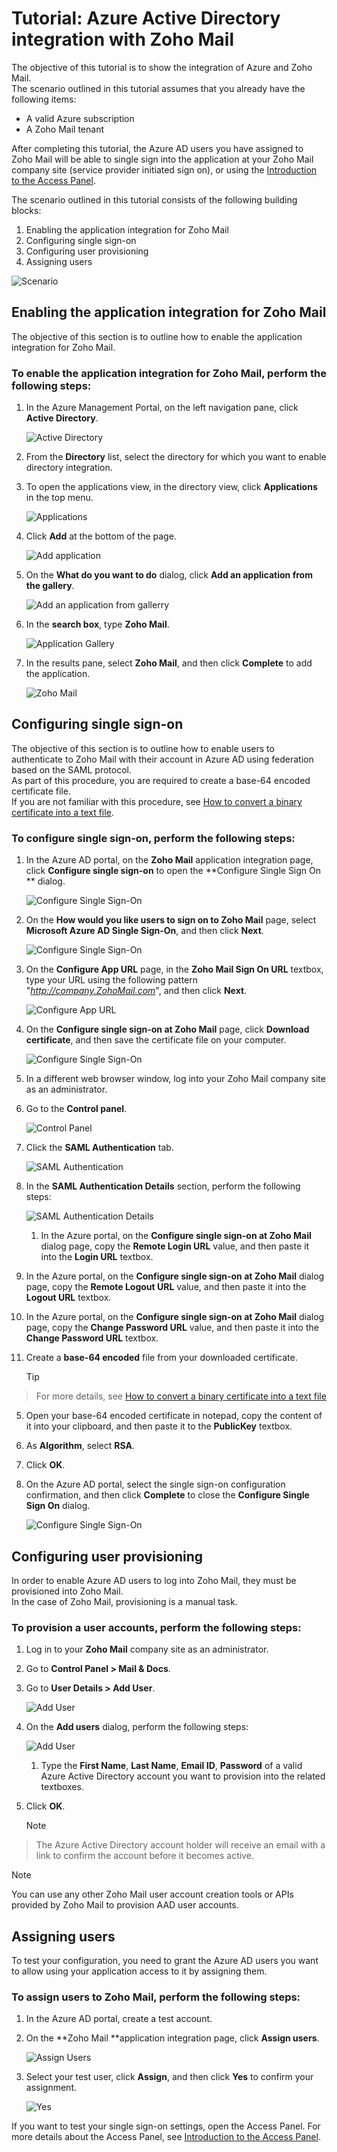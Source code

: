 <properties 
    pageTitle="Tutorial: Azure Active Directory integration with Zoho Mail | Microsoft Azure" 
    description="Learn how to use Zoho Mail with Azure Active Directory to enable single sign-on, automated provisioning, and more!." 
    services="active-directory" 
    authors="markusvi"  
    documentationCenter="na" 
    manager="stevenpo"/>

<tags 
    ms.service="active-directory" 
    ms.devlang="na" 
    ms.topic="article" 
    ms.tgt_pltfrm="na" 
    ms.workload="identity" 
    ms.date="01/12/2016" 
    ms.author="markvi" />

# Tutorial: Azure Active Directory integration with Zoho Mail
The objective of this tutorial is to show the integration of Azure and Zoho Mail.  
The scenario outlined in this tutorial assumes that you already have the following items:

* A valid Azure subscription
* A Zoho Mail tenant

After completing this tutorial, the Azure AD users you have assigned to Zoho Mail will be able to single sign into the application at your Zoho Mail company site (service provider initiated sign on), or using the [Introduction to the Access Panel](active-directory-saas-access-panel-introduction.md).

The scenario outlined in this tutorial consists of the following building blocks:

1. Enabling the application integration for Zoho Mail
2. Configuring single sign-on
3. Configuring user provisioning
4. Assigning users

![Scenario](./media/active-directory-saas-zoho-mail-tutorial/IC789600.png "Scenario")

## Enabling the application integration for Zoho Mail
The objective of this section is to outline how to enable the application integration for Zoho Mail.

### To enable the application integration for Zoho Mail, perform the following steps:
1. In the Azure Management Portal, on the left navigation pane, click **Active Directory**.

   ![Active Directory](./media/active-directory-saas-zoho-mail-tutorial/IC700993.png "Active Directory")

2. From the **Directory** list, select the directory for which you want to enable directory integration.

3. To open the applications view, in the directory view, click **Applications** in the top menu.

   ![Applications](./media/active-directory-saas-zoho-mail-tutorial/IC700994.png "Applications")

4. Click **Add** at the bottom of the page.

   ![Add application](./media/active-directory-saas-zoho-mail-tutorial/IC749321.png "Add application")

5. On the **What do you want to do** dialog, click **Add an application from the gallery**.

   ![Add an application from gallerry](./media/active-directory-saas-zoho-mail-tutorial/IC749322.png "Add an application from gallerry")

6. In the **search box**, type **Zoho Mail**.

   ![Application Gallery](./media/active-directory-saas-zoho-mail-tutorial/IC789601.png "Application Gallery")

7. In the results pane, select **Zoho Mail**, and then click **Complete** to add the application.

   ![Zoho Mail](./media/active-directory-saas-zoho-mail-tutorial/IC789602.png "Zoho Mail")


## Configuring single sign-on
The objective of this section is to outline how to enable users to authenticate to Zoho Mail with their account in Azure AD using federation based on the SAML protocol.  
As part of this procedure, you are required to create a base-64 encoded certificate file.  
If you are not familiar with this procedure, see [How to convert a binary certificate into a text file](http://youtu.be/PlgrzUZ-Y1o).

### To configure single sign-on, perform the following steps:
1. In the Azure AD portal, on the **Zoho Mail** application integration page, click **Configure single sign-on** to open the **Configure Single Sign On ** dialog.

   ![Configure Single Sign-On](./media/active-directory-saas-zoho-mail-tutorial/IC789603.png "Configure Single Sign-On")

2. On the **How would you like users to sign on to Zoho Mail** page, select **Microsoft Azure AD Single Sign-On**, and then click **Next**.

   ![Configure Single Sign-On](./media/active-directory-saas-zoho-mail-tutorial/IC789604.png "Configure Single Sign-On")

3. On the **Configure App URL** page, in the **Zoho Mail Sign On URL** textbox, type your URL using the following pattern "*http://company.ZohoMail.com*", and then click **Next**.

   ![Configure App URL](./media/active-directory-saas-zoho-mail-tutorial/IC789605.png "Configure App URL")

4. On the **Configure single sign-on at Zoho Mail** page, click **Download certificate**, and then save the certificate file on your computer.

   ![Configure Single Sign-On](./media/active-directory-saas-zoho-mail-tutorial/IC789606.png "Configure Single Sign-On")

5. In a different web browser window, log into your Zoho Mail company site as an administrator.

6. Go to the **Control panel**.

   ![Control Panel](./media/active-directory-saas-zoho-mail-tutorial/IC789607.png "Control Panel")

7. Click the **SAML Authentication** tab.

   ![SAML Authentication](./media/active-directory-saas-zoho-mail-tutorial/IC789608.png "SAML Authentication")

8. In the **SAML Authentication Details** section, perform the following steps:

   ![SAML Authentication Details](./media/active-directory-saas-zoho-mail-tutorial/IC789609.png "SAML Authentication Details")

   1. In the Azure portal, on the **Configure single sign-on at Zoho Mail** dialog page, copy the **Remote Login URL** value, and then paste it into the **Login URL** textbox.
2. In the Azure portal, on the **Configure single sign-on at Zoho Mail** dialog page, copy the **Remote Logout URL** value, and then paste it into the **Logout URL** textbox.
3. In the Azure portal, on the **Configure single sign-on at Zoho Mail** dialog page, copy the **Change Password URL** value, and then paste it into the **Change Password URL** textbox.
4. Create a **base-64 encoded** file from your downloaded certificate.  

   > [!TIP]
> For more details, see [How to convert a binary certificate into a text file](http://youtu.be/PlgrzUZ-Y1o)
> 
5. Open your base-64 encoded certificate in notepad, copy the content of it into your clipboard, and then paste it to the **PublicKey** textbox.

6. As **Algorithm**, select **RSA**.
7. Click **OK**.

9. On the Azure AD portal, select the single sign-on configuration confirmation, and then click **Complete** to close the **Configure Single Sign On** dialog.

   ![Configure Single Sign-On](./media/active-directory-saas-zoho-mail-tutorial/IC789610.png "Configure Single Sign-On")


## Configuring user provisioning
In order to enable Azure AD users to log into Zoho Mail, they must be provisioned into Zoho Mail.  
In the case of Zoho Mail, provisioning is a manual task.

### To provision a user accounts, perform the following steps:
1. Log in to your **Zoho Mail** company site as an administrator.

2. Go to **Control Panel \> Mail & Docs**.

3. Go to **User Details \> Add User**.

   ![Add User](./media/active-directory-saas-zoho-mail-tutorial/IC789611.png "Add User")

4. On the **Add users** dialog, perform the following steps:

   ![Add User](./media/active-directory-saas-zoho-mail-tutorial/IC789612.png "Add User")

   1. Type the **First Name**, **Last Name**, **Email ID**, **Password** of a valid Azure Active Directory account you want to provision into the related textboxes.
2. Click **OK**.  

   > [!NOTE]
> The Azure Active Directory account holder will receive an email with a link to confirm the account before it becomes active.
> 
> 


> [!NOTE]
> You can use any other Zoho Mail user account creation tools or APIs provided by Zoho Mail to provision AAD user accounts.
> 
> 
## Assigning users
To test your configuration, you need to grant the Azure AD users you want to allow using your application access to it by assigning them.

### To assign users to Zoho Mail, perform the following steps:
1. In the Azure AD portal, create a test account.

2. On the **Zoho Mail **application integration page, click **Assign users**.

   ![Assign Users](./media/active-directory-saas-zoho-mail-tutorial/IC789613.png "Assign Users")

3. Select your test user, click **Assign**, and then click **Yes** to confirm your assignment.

   ![Yes](./media/active-directory-saas-zoho-mail-tutorial/IC767830.png "Yes")


If you want to test your single sign-on settings, open the Access Panel. For more details about the Access Panel, see [Introduction to the Access Panel](active-directory-saas-access-panel-introduction.md).


